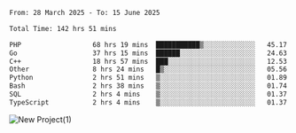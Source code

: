 
<!--START_SECTION:waka-->

```txt
From: 28 March 2025 - To: 15 June 2025

Total Time: 142 hrs 51 mins

PHP                  68 hrs 19 mins  ███████████▒░░░░░░░░░░░░░   45.17 %
Go                   37 hrs 15 mins  ██████░░░░░░░░░░░░░░░░░░░   24.63 %
C++                  18 hrs 57 mins  ███░░░░░░░░░░░░░░░░░░░░░░   12.53 %
Other                8 hrs 24 mins   █▒░░░░░░░░░░░░░░░░░░░░░░░   05.56 %
Python               2 hrs 51 mins   ▒░░░░░░░░░░░░░░░░░░░░░░░░   01.89 %
Bash                 2 hrs 38 mins   ▒░░░░░░░░░░░░░░░░░░░░░░░░   01.74 %
SQL                  2 hrs 4 mins    ▒░░░░░░░░░░░░░░░░░░░░░░░░   01.37 %
TypeScript           2 hrs 4 mins    ▒░░░░░░░░░░░░░░░░░░░░░░░░   01.37 %
```

<!--END_SECTION:waka-->

![New Project(1)](https://github.com/user-attachments/assets/ca397c4b-527a-4830-9802-b71a2622b058)

<!--
![91IYheGYbCL](https://github.com/user-attachments/assets/81d7ee5b-489d-41a0-a545-5872971bd286)
-->
